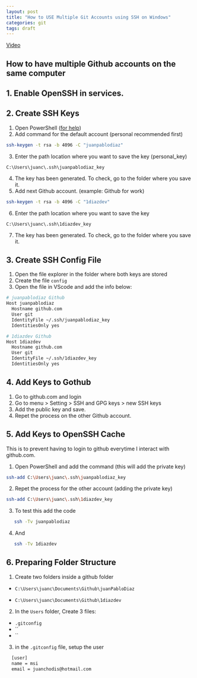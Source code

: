 ```yaml
---
layout: post
title: "How to USE Multiple Git Accounts using SSH on Windows"
categories: git
tags: draft
---
```


[Video](https://www.youtube.com/watch?v=6lA0oPoFCAE)

## How to have multiple Github accounts on the same computer

## 1. Enable OpenSSH in services.

## 2. Create SSH Keys

1. Open PowerShell ([for help](https://explainshell.com/))
2. Add command for the default account (personal recommended first)

```bash
ssh-keygen -t rsa -b 4096 -C "juanpablodiaz"
```

3. Enter the path location where you want to save the key (personal_key)

```text
C:\Users\juanc\.ssh\juanpablodiaz_key
```

4. The key has been generated. To check, go to the folder where you save it.
5. Add next Github account. (example: Github for work)

```bash
ssh-keygen -t rsa -b 4096 -C "1diazdev"
```

6. Enter the path location where you want to save the key

```text
C:\Users\juanc\.ssh\1diazdev_key
```

7. The key has been generated. To check, go to the folder where you save it.

## 3. Create SSH Config File

1. Open the file explorer in the folder where both keys are stored
2. Create the file `config`
3. Open the file in VScode and add the info below:

```bash
# juanpablodiaz Github
Host juanpablodiaz
  Hostname github.com
  User git
  IdentityFile ~/.ssh/juanpablodiaz_key
  IdentitiesOnly yes

# 1diazdev Github
Host 1diazdev
  Hostname github.com
  User git
  IdentityFile ~/.ssh/1diazdev_key
  IdentitiesOnly yes
```

## 4. Add Keys to Gothub

1. Go to github.com and login
2. Go to menu > Setting > SSH and GPG keys > new SSH keys
3. Add the public key and save.
4. Repet the process on the other Github account.

## 5. Add Keys to OpenSSH Cache

This is to prevent having to login to github everytime I interact with github.com.

1. Open PowerShell and add the command (this will add the private key)

```bash
ssh-add C:\Users\juanc\.ssh\juanpablodiaz_key
```

2. Repet the process for the other account (adding the private key)

```bash
ssh-add C:\Users\juanc\.ssh\1diazdev_key
```

3. To test this add the code

```bash
   ssh -Tv juanpablodiaz
```

4. And

```bash
   ssh -Tv 1diazdev
```

## 6. Preparing Folder Structure

1. Create two folders inside a github folder

- `C:\Users\juanc\Documents\Github\juanPabloDiaz`

- `C:\Users\juanc\Documents\Github\1diazdev`

2. In the `Users` folder, Create 3 files:

- `.gitconfig`
- ``
- ``

3. in the `.gitconfig` file, setup the user

```bash
  [user]
  name = msi
  email = juanchodis@hotmail.com
```
